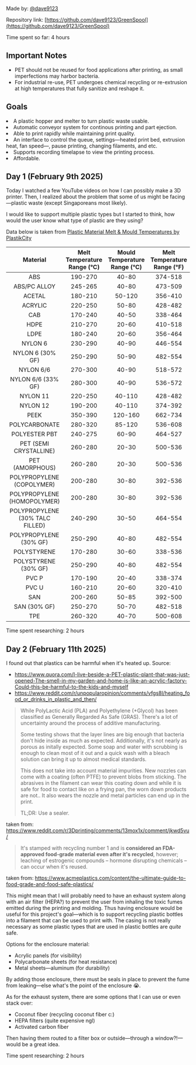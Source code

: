 Made by: [@dave9123](https://dave9123.pages.dev/)

Repository link: [https://github.com/dave9123/GreenSpool](https://github.com/dave9123/GreenSpool)

Time spent so far: 4 hours

## Important Notes

- PET should not be reused for food applications after printing, as small imperfections may harbor bacteria.
- For industrial re-use, PET undergoes chemical recycling or re-extrusion at high temperatures that fully sanitize and reshape it.
## Goals

<li>A plastic hopper and melter to turn plastic waste usable.</li>
<li>Automatic conveyor system for continous printing and part ejection.</li>
<li>Able to print rapidly while maintaining print quality.</li>
<li>An interface to control the queue, settings—heated print bed, extrusion heat, fan speed—, pause printing, changing filaments, and etc.</li>
<li>Supports recording timelapse to view the printing process.</li>
<li>Affordable.</li>

## Day 1 (February 9th 2025)

Today I watched a few YouTube videos on how I can possibly make a 3D printer. Then, I realized about the problem that some of us might be facing—plastic waste (except Singaporeans most likely).

I would like to support multiple plastic types but I started to think, how would the user know what type of plastic are they using?

Data below is taken from [Plastic Material Melt & Mould Temperatures by PlastikCity](https://www.plastikcity.co.uk/useful-stuff/material-melt-mould-temperatures)

| Material                        | Melt Temperature Range (°C) | Mould Temperature Range (°C) | Melt Temperature Range (°F) | Mould Temperature Range (°F) |
| :-----------------------------: | :-------------------------: | :--------------------------: | :-------------------------: | :---------------------------: |
| ABS                             | 190-270                    | 40-80                       | 374-518                    | 104-176                     |
| ABS/PC ALLOY                    | 245-265                    | 40-80                       | 473-509                    | 104-176                     |
| ACETAL                          | 180-210                    | 50-120                      | 356-410                    | 122-248                     |
| ACRYLIC                         | 220-250                    | 50-80                       | 428-482                    | 122-176                     |
| CAB                             | 170-240                    | 40-50                       | 338-464                    | 104-122                     |
| HDPE                            | 210-270                    | 20-60                       | 410-518                    | 68-140                      |
| LDPE                            | 180-240                    | 20-60                       | 356-464                    | 68-140                      |
| NYLON 6                         | 230-290                    | 40-90                       | 446-554                    | 104-194                     |
| NYLON 6 (30% GF)                | 250-290                    | 50-90                       | 482-554                    | 122-194                     |
| NYLON 6/6                       | 270-300                    | 40-90                       | 518-572                    | 104-194                     |
| NYLON 6/6 (33% GF)              | 280-300                    | 40-90                       | 536-572                    | 104-194                     |
| NYLON 11                        | 220-250                    | 40-110                      | 428-482                    | 104-230                     |
| NYLON 12                        | 190-200                    | 40-110                      | 374-392                    | 104-230                     |
| PEEK                            | 350-390                    | 120-160                     | 662-734                    | 248-320                     |
| POLYCARBONATE                   | 280-320                    | 85-120                      | 536-608                    | 185-248                     |
| POLYESTER PBT                   | 240-275                    | 60-90                       | 464-527                    | 140-194                     |
| PET (SEMI CRYSTALLINE)          | 260-280                    | 20-30                       | 500-536                    | 68-86                       |
| PET (AMORPHOUS)                 | 260-280                    | 20-30                       | 500-536                    | 68-86                       |
| POLYPROPYLENE (COPOLYMER)       | 200-280                    | 30-80                       | 392-536                    | 86-176                      |
| POLYPROPYLENE (HOMOPOLYMER)     | 200-280                    | 30-80                       | 392-536                    | 86-176                      |
| POLYPROPYLENE (30% TALC FILLED) | 240-290                    | 30-50                       | 464-554                    | 86-122                      |
| POLYPROPYLENE (30% GF)          | 250-290                    | 40-80                       | 482-554                    | 104-176                     |
| POLYSTYRENE                     | 170-280                    | 30-60                       | 338-536                    | 86-140                      |
| POLYSTYRENE (30% GF)            | 250-290                    | 40-80                       | 482-554                    | 104-176                     |
| PVC P                           | 170-190                    | 20-40                       | 338-374                    | 68-104                      |
| PVC U                           | 160-210                    | 20-60                       | 320-410                    | 68-140                      |
| SAN                             | 200-260                    | 50-85                       | 392-500                    | 122-185                     |
| SAN (30% GF)                    | 250-270                    | 50-70                       | 482-518                    | 122-158                     |
| TPE                             | 260-320                    | 40-70                       | 500-608                    | 104-158                     |

Time spent researching: 2 hours

## Day 2 (February 11th 2025)

I found out that plastics can be harmful when it's heated up. Source:
- https://www.quora.com/I-live-beside-a-PET-plastic-plant-that-was-just-opened-The-smell-in-my-garden-and-home-is-like-an-acrylic-factory-Could-this-be-harmful-to-the-kids-and-myself
- https://www.reddit.com/r/unpopularopinion/comments/vfgs8l/heating_food_or_drinks_in_plastic_and_then/


> While PolyLactic Acid (PLA) and Polyethylene (+Glycol) has been classified as Generally Regarded As Safe (GRAS). There's a lot of uncertainty around the process of additive manufacturing.
>
> Some testing shows that the layer lines are big enough that bacteria don't hide inside as much as expected. Additionally, it's not nearly as porous as initally expected. Some soap and water with scrubbing is enough to clean most of it out and a quick wash with a bleach solution can bring it up to almost medical standards.
>
> This does not take into account material impurities. New nozzles can come with a coating (often PTFE) to prevent blobs from sticking. The abrasives in the filament can wear this coating down and while it is safe for food to contact like on a frying pan, the worn down products are not.. It also wears the nozzle and metal particles can end up in the print.
>
> TL;DR: Use a sealer.

taken from: https://www.reddit.com/r/3Dprinting/comments/13mox1x/comment/jkwd5vu/

> It's stamped with recycling number 1 and is **considered an FDA-approved food-grade material even after it's recycled**, however; leaching of estrogenic compounds – hormone disrupting chemicals – can occur when it's reused.

taken from: https://www.acmeplastics.com/content/the-ultimate-guide-to-food-grade-and-food-safe-plastics/


This might mean that I will probably need to have an exhaust system along with an air filter (HEPA?) to prevent the user from inhaling the toxic fumes emitted during the printing and molding. Thus having enclosure would be useful for this project's goal—which is to support recycling plastic bottles into a filament that can be used to print with. The casing is not really necessary as some plastic types that are used in plastic bottles are *quite* safe.

Options for the enclosure material:
- Acrylic panels (for visibility)
- Polycarbonate sheets (for heat resistance)
- Metal sheets—aluminum (for durability)

By adding those enclosure, there must be seals in place to prevent the fume from leaking—else what's the point of the enclosure 😭.

As for the exhaust system, there are some options that I can use or even stack over:
- Coconut fiber (recycling coconut fiber c:)
- HEPA filters (quite expensive ngl)
- Activated carbon fiber

Then having them routed to a filter box or outside—through a window?!—would be a great idea.

Time spent researching: 2 hours
